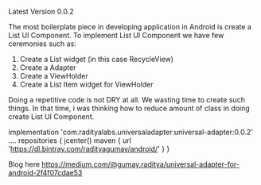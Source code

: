 Latest Version 0.0.2

The most boilerplate piece in developing application in Android is create a List UI Component. To implement List UI Component we have few ceremonies such as:
1. Create a List widget (in this case RecycleView)
2. Create a Adapter
3. Create a ViewHolder
4. Create a List Item widget for ViewHolder

Doing a repetitive code is not DRY at all. We wasting time to create such things. In that time, i was thinking how to reduce amount of class in doing create List UI Component.


implementation 'com.radityalabs.universaladapter:universal-adapter:0.0.2'
....
repositories {
    jcenter()
    maven {
        url 'https://dl.bintray.com/radityagumay/android/'
    }
}

Blog here https://medium.com/@gumay.raditya/universal-adapter-for-android-2f4f07cdae53
